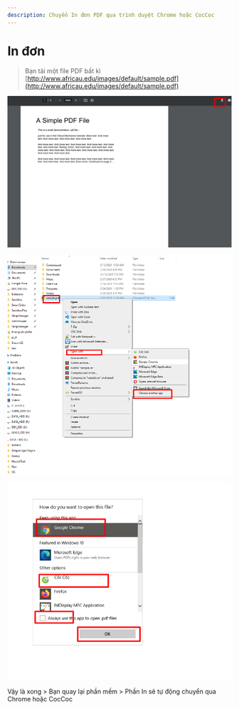 ```yaml
---
description: Chuyển In đơn PDF qua trình duyệt Chrome hoặc CocCoc
---
```


# In đơn

> Bạn tải một file PDF bất kì[ ](http://www.africau.edu/images/default/sample.pdf)[http://www.africau.edu/images/default/sample.pdf](http://www.africau.edu/images/default/sample.pdf)

![Tải file PDF đó xuống](<../../.gitbook/assets/image (126).png>)

![Chuột phải > Open With > Choose Another App](<../../.gitbook/assets/image (127).png>)

![Chọn Chrome hoặc CocCoc > Tích vào Always Use This App > OK](<../../.gitbook/assets/image (128).png>)

Vậy là xong > Bạn quay lại phần mềm > Phần In sẽ tự động chuyển qua Chrome hoặc CocCoc

